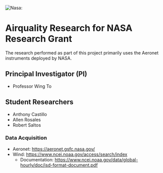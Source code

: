 ![Nasa:]([https://www.nasa.gov/sites/default/files/styles/side_image/public/thumbnails/image/nasa-logo-web-rgb.png?itok=uDhKSTb1](https://www.nasa.gov/wp-content/themes/nasa/assets/images/nasa-logo.svg), "Nasa's logo from their own website.")

# Airquality Research for NASA Research Grant
The research performed as part of this project primarily uses the Aeronet instruments deployed by NASA. 

## Principal Investigator (PI)
- Professor Wing To

## Student Researchers
- Anthony Castillo
- Allen Rosales
- Robert Saltos

### Data Acquisition
- Aeronet: https://aeronet.gsfc.nasa.gov/
- Wind: https://www.ncei.noaa.gov/access/search/index
  - Documentation: https://www.ncei.noaa.gov/data/global-hourly/doc/isd-format-document.pdf
